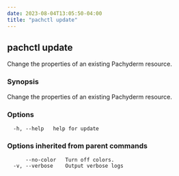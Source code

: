 ```yaml
---
date: 2023-08-04T13:05:50-04:00
title: "pachctl update"
---
```


## pachctl update

Change the properties of an existing Pachyderm resource.

### Synopsis

Change the properties of an existing Pachyderm resource.

### Options

```
  -h, --help   help for update
```

### Options inherited from parent commands

```
      --no-color   Turn off colors.
  -v, --verbose    Output verbose logs
```

